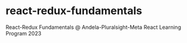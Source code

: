 # react-redux-fundamentals
React-Redux Fundamentals @ Andela-Pluralsight-Meta React Learning Program 2023
